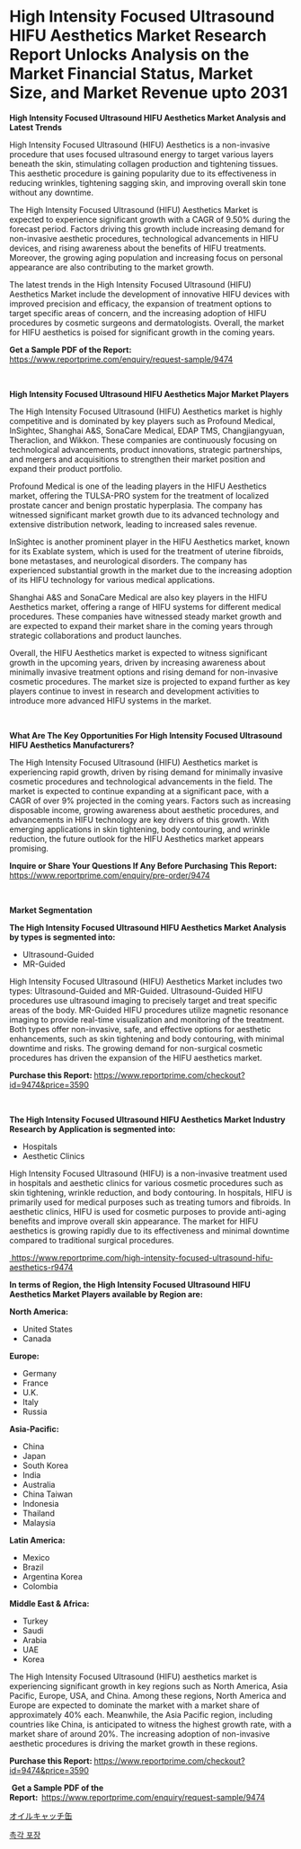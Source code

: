 <p><h1>High Intensity Focused Ultrasound HIFU Aesthetics Market Research Report Unlocks Analysis on the Market Financial Status, Market Size, and Market Revenue upto 2031</h1></p><p><strong>High Intensity Focused Ultrasound HIFU Aesthetics Market Analysis and Latest Trends</strong></p>
<p><p>High Intensity Focused Ultrasound (HIFU) Aesthetics is a non-invasive procedure that uses focused ultrasound energy to target various layers beneath the skin, stimulating collagen production and tightening tissues. This aesthetic procedure is gaining popularity due to its effectiveness in reducing wrinkles, tightening sagging skin, and improving overall skin tone without any downtime.</p><p>The High Intensity Focused Ultrasound (HIFU) Aesthetics Market is expected to experience significant growth with a CAGR of 9.50% during the forecast period. Factors driving this growth include increasing demand for non-invasive aesthetic procedures, technological advancements in HIFU devices, and rising awareness about the benefits of HIFU treatments. Moreover, the growing aging population and increasing focus on personal appearance are also contributing to the market growth.</p><p>The latest trends in the High Intensity Focused Ultrasound (HIFU) Aesthetics Market include the development of innovative HIFU devices with improved precision and efficacy, the expansion of treatment options to target specific areas of concern, and the increasing adoption of HIFU procedures by cosmetic surgeons and dermatologists. Overall, the market for HIFU aesthetics is poised for significant growth in the coming years.</p></p>
<p><strong>Get a Sample PDF of the Report:&nbsp;</strong> <a href="https://www.reportprime.com/enquiry/request-sample/9474">https://www.reportprime.com/enquiry/request-sample/9474</a></p>
<p>&nbsp;</p>
<p><strong>High Intensity Focused Ultrasound HIFU Aesthetics Major Market Players</strong></p>
<p><p>The High Intensity Focused Ultrasound (HIFU) Aesthetics market is highly competitive and is dominated by key players such as Profound Medical, InSightec, Shanghai A&S, SonaCare Medical, EDAP TMS, Changjiangyuan, Theraclion, and Wikkon. These companies are continuously focusing on technological advancements, product innovations, strategic partnerships, and mergers and acquisitions to strengthen their market position and expand their product portfolio.</p><p>Profound Medical is one of the leading players in the HIFU Aesthetics market, offering the TULSA-PRO system for the treatment of localized prostate cancer and benign prostatic hyperplasia. The company has witnessed significant market growth due to its advanced technology and extensive distribution network, leading to increased sales revenue.</p><p>InSightec is another prominent player in the HIFU Aesthetics market, known for its Exablate system, which is used for the treatment of uterine fibroids, bone metastases, and neurological disorders. The company has experienced substantial growth in the market due to the increasing adoption of its HIFU technology for various medical applications.</p><p>Shanghai A&S and SonaCare Medical are also key players in the HIFU Aesthetics market, offering a range of HIFU systems for different medical procedures. These companies have witnessed steady market growth and are expected to expand their market share in the coming years through strategic collaborations and product launches.</p><p>Overall, the HIFU Aesthetics market is expected to witness significant growth in the upcoming years, driven by increasing awareness about minimally invasive treatment options and rising demand for non-invasive cosmetic procedures. The market size is projected to expand further as key players continue to invest in research and development activities to introduce more advanced HIFU systems in the market.</p></p>
<p>&nbsp;</p>
<p><strong>What Are The Key Opportunities For High Intensity Focused Ultrasound HIFU Aesthetics Manufacturers?</strong></p>
<p><p>The High Intensity Focused Ultrasound (HIFU) Aesthetics market is experiencing rapid growth, driven by rising demand for minimally invasive cosmetic procedures and technological advancements in the field. The market is expected to continue expanding at a significant pace, with a CAGR of over 9% projected in the coming years. Factors such as increasing disposable income, growing awareness about aesthetic procedures, and advancements in HIFU technology are key drivers of this growth. With emerging applications in skin tightening, body contouring, and wrinkle reduction, the future outlook for the HIFU Aesthetics market appears promising.</p></p>
<p><strong>Inquire or Share Your Questions If Any Before Purchasing This Report:</strong> <a href="https://www.reportprime.com/enquiry/pre-order/9474">https://www.reportprime.com/enquiry/pre-order/9474</a></p>
<p>&nbsp;</p>
<p><strong>Market Segmentation</strong></p>
<p><strong>The High Intensity Focused Ultrasound HIFU Aesthetics Market Analysis by types is segmented into:</strong></p>
<p><ul><li>Ultrasound-Guided</li><li>MR-Guided</li></ul></p>
<p><p>High Intensity Focused Ultrasound (HIFU) Aesthetics Market includes two types: Ultrasound-Guided and MR-Guided. Ultrasound-Guided HIFU procedures use ultrasound imaging to precisely target and treat specific areas of the body. MR-Guided HIFU procedures utilize magnetic resonance imaging to provide real-time visualization and monitoring of the treatment. Both types offer non-invasive, safe, and effective options for aesthetic enhancements, such as skin tightening and body contouring, with minimal downtime and risks. The growing demand for non-surgical cosmetic procedures has driven the expansion of the HIFU aesthetics market.</p></p>
<p><strong>Purchase this Report:&nbsp;</strong><a href="https://www.reportprime.com/checkout?id=9474&price=3590">https://www.reportprime.com/checkout?id=9474&price=3590</a></p>
<p>&nbsp;</p>
<p><strong>The High Intensity Focused Ultrasound HIFU Aesthetics Market Industry Research by Application is segmented into:</strong></p>
<p><ul><li>Hospitals</li><li>Aesthetic Clinics</li></ul></p>
<p><p>High Intensity Focused Ultrasound (HIFU) is a non-invasive treatment used in hospitals and aesthetic clinics for various cosmetic procedures such as skin tightening, wrinkle reduction, and body contouring. In hospitals, HIFU is primarily used for medical purposes such as treating tumors and fibroids. In aesthetic clinics, HIFU is used for cosmetic purposes to provide anti-aging benefits and improve overall skin appearance. The market for HIFU aesthetics is growing rapidly due to its effectiveness and minimal downtime compared to traditional surgical procedures.</p></p>
<p><a href="https://www.reportprime.com/high-intensity-focused-ultrasound-hifu-aesthetics-r9474">&nbsp;https://www.reportprime.com/high-intensity-focused-ultrasound-hifu-aesthetics-r9474</a></p>
<p><strong>In terms of Region, the High Intensity Focused Ultrasound HIFU Aesthetics Market Players available by Region are:</strong></p>
<p>
    <p> <strong> North America: </strong>
        <ul>
            <li>United States</li>
            <li>Canada</li>
        </ul>
        </p> 
    <p> <strong> Europe: </strong>
        <ul>
            <li>Germany</li>
            <li>France</li>
            <li>U.K.</li>
            <li>Italy</li>
            <li>Russia</li>
        </ul>
        </p> 
    <p> <strong> Asia-Pacific: </strong>
        <ul>
            <li>China</li>
            <li>Japan</li>
            <li>South Korea</li>
            <li>India</li>
            <li>Australia</li>
            <li>China Taiwan</li>
            <li>Indonesia</li>
            <li>Thailand</li>
            <li>Malaysia</li>
        </ul>
        </p> 
    <p> <strong> Latin America: </strong>
        <ul>
            <li>Mexico</li>
            <li>Brazil</li>
            <li>Argentina Korea</li>
            <li>Colombia</li>
        </ul>
        </p> 
    <p> <strong> Middle East & Africa: </strong>
        <ul>
            <li>Turkey</li>
            <li>Saudi</li>
            <li>Arabia</li>
            <li>UAE</li>
            <li>Korea</li>
        </ul>
    </p>
    </p>
<p><p>The High Intensity Focused Ultrasound (HIFU) aesthetics market is experiencing significant growth in key regions such as North America, Asia Pacific, Europe, USA, and China. Among these regions, North America and Europe are expected to dominate the market with a market share of approximately 40% each. Meanwhile, the Asia Pacific region, including countries like China, is anticipated to witness the highest growth rate, with a market share of around 20%. The increasing adoption of non-invasive aesthetic procedures is driving the market growth in these regions.</p></p>
<p><strong>Purchase this Report: </strong><a href="https://www.reportprime.com/checkout?id=9474&price=3590">https://www.reportprime.com/checkout?id=9474&price=3590</a></p>
<p>&nbsp;<strong>Get a Sample PDF of the Report:&nbsp;&nbsp;</strong><a href="https://www.reportprime.com/enquiry/request-sample/9474">https://www.reportprime.com/enquiry/request-sample/9474</a></p>
<p><strong></strong></p>
<p><p><a href="https://medium.com/@bertramveum2023/%E3%82%AA%E3%82%A4%E3%83%AB%E3%82%AD%E3%83%A3%E3%83%83%E3%83%81%E7%BC%B6%E5%B8%82%E5%A0%B4%E3%81%AE%E5%88%86%E6%9E%90%E3%81%A82024%E5%B9%B4%E3%81%8B%E3%82%892031%E5%B9%B4%E3%81%BE%E3%81%A7%E3%81%AE%E6%9C%9F%E9%96%93%E3%81%AE%E3%82%B5%E3%82%A4%E3%82%BA%E4%BA%88%E6%B8%AC-b5b19d796a59">オイルキャッチ缶</a></p><p><a href="https://medium.com/@bud567768/%EC%A0%91%EC%B4%89-%ED%8E%98%EC%9D%B4%EB%B9%99-%EC%8B%9C%EC%9E%A5-%EA%B7%9C%EB%AA%A8-%EC%8B%9C%EC%9E%A5-%EC%A0%84%EB%A7%9D-%EB%B0%8F-%EC%8B%9C%EC%9E%A5-%EC%98%88%EC%B8%A1-2024%EB%85%84%EB%B6%80%ED%84%B0-2031%EB%85%84-7aceb284537f">촉각 포장</a></p></p>